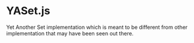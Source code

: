 # YASet.js
Yet Another Set implementation which is meant to be different from other implementation that may have been seen out there.
